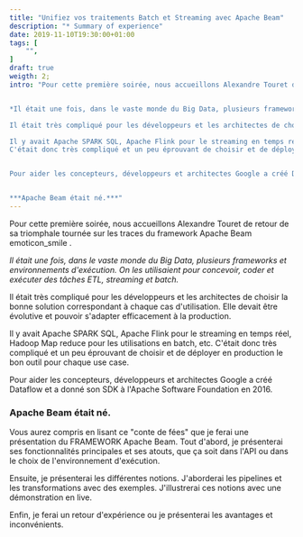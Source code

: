 ```yaml
---
title: "Unifiez vos traitements Batch et Streaming avec Apache Beam"
description: "* Summary of experience"
date: 2019-11-10T19:30:00+01:00
tags: [
    "",
]
draft: true
weigth: 2;
intro: "Pour cette première soirée, nous accueillons Alexandre Touret de retour de sa triomphale tournée sur les traces du framework Apache Beam.


*Il était une fois, dans le vaste monde du Big Data, plusieurs frameworks et environnements d'exécution. On les utilisaient pour concevoir, coder et exécuter des tâches ETL, streaming et batch...

Il était très compliqué pour les développeurs et les architectes de choisir la bonne solution correspondant à chaque cas d'utilisation. Elle devait être évolutive et pouvoir s'adapter efficacement à la production.

Il y avait Apache SPARK SQL, Apache Flink pour le streaming en temps réel, Hadoop Map reduce pour les utilisations en batch, etc.
C'était donc très compliqué et un peu éprouvant de choisir et de déployer en production le bon outil pour chaque use case.*


Pour aider les concepteurs, développeurs et architectes Google a créé Dataflow et a donné son SDK à l'Apache Software Foundation en 2016.


***Apache Beam était né.***"
---
```


Pour cette première soirée, nous accueillons Alexandre Touret de retour de sa triomphale tournée sur les traces du framework Apache Beam emoticon_smile .


*Il était une fois, dans le vaste monde du Big Data, plusieurs frameworks et environnements d'exécution. On les utilisaient pour concevoir, coder et exécuter des tâches ETL, streaming et batch.*

Il était très compliqué pour les développeurs et les architectes de choisir la bonne solution correspondant à chaque cas d'utilisation. Elle devait être évolutive et pouvoir s'adapter efficacement à la production.

Il y avait Apache SPARK SQL, Apache Flink pour le streaming en temps réel, Hadoop Map reduce pour les utilisations en batch, etc.
C'était donc très compliqué et un peu éprouvant de choisir et de déployer en production le bon outil pour chaque use case.

Pour aider les concepteurs, développeurs et architectes Google a créé Dataflow et a donné son SDK à l'Apache Software Foundation en 2016.

### Apache Beam était né.

Vous aurez compris en lisant ce "conte de fées" que je ferai une présentation du FRAMEWORK Apache Beam. Tout d'abord, je présenterai ses fonctionnalités principales et ses atouts, que ça soit dans l'API ou dans le choix de l'environnement d'exécution.

Ensuite, je présenterai les différentes notions. J'aborderai les pipelines et les transformations avec des exemples.
J'illustrerai ces notions avec une démonstration en live.

Enfin, je ferai un retour d'expérience ou je présenterai les avantages et inconvénients.
